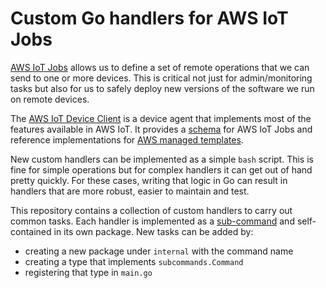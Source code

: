 # Custom Go handlers for AWS IoT Jobs
[AWS IoT Jobs](https://docs.aws.amazon.com/iot/latest/developerguide/jobs-what-is.html) allows 
us to define a set of remote operations that we can send to one or more devices. This is critical 
not just for admin/monitoring tasks but also for us to safely deploy new versions of the software
we run on remote devices.

The [AWS IoT Device Client](https://github.com/awslabs/aws-iot-device-client) is a device agent that
implements most of the features available in AWS IoT. It provides a [schema](https://github.com/awslabs/aws-iot-device-client/blob/main/source/jobs/README.md)
for AWS IoT Jobs and reference implementations for [AWS managed templates](https://docs.aws.amazon.com/iot/latest/developerguide/job-templates-managed.html).

New custom handlers can be implemented as a simple `bash` script. This is fine for simple operations
but for complex handlers it can get out of hand pretty quickly. For these cases, writing that logic in
Go can result in handlers that are more robust, easier to maintain and test.

This repository contains a collection of custom handlers to carry out common tasks. Each handler is
implemented as a [sub-command](https://pkg.go.dev/github.com/google/subcommands) and self-contained in
its own package. New tasks can be added by:

- creating a new package under `internal` with the command name
- creating a type that implements `subcommands.Command`
- registering that type in `main.go`